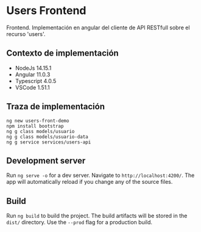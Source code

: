 # Users Frontend
Frontend. Implementación en angular del cliente de API RESTfull sobre el recurso 'users'. 

## Contexto de implementación
 - NodeJs 14.15.1
 - Angular 11.0.3
 - Typescript 4.0.5
 - VSCode 1.51.1

## Traza de implementación
```
ng new users-front-demo
npm install bootstrap
ng g class models/usuario
ng g class models/usuario-data
ng g service services/users-api
```

## Development server

Run `ng serve -o` for a dev server. Navigate to `http://localhost:4200/`. The app will automatically reload if you change any of the source files.

## Build

Run `ng build` to build the project. The build artifacts will be stored in the `dist/` directory. Use the `--prod` flag for a production build.
